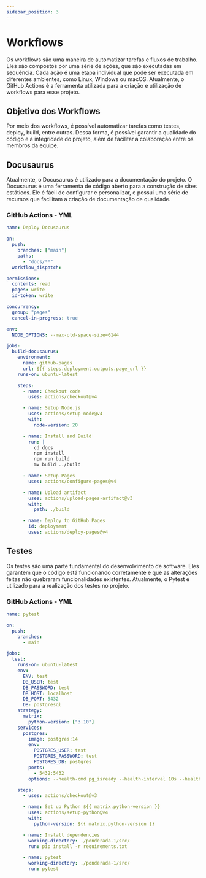 ```yaml
---
sidebar_position: 3
---
```


# Workflows

Os workflows são uma maneira de automatizar tarefas e fluxos de trabalho. Eles são compostos por uma série de ações, que são executadas em sequência. Cada ação é uma etapa individual que pode ser executada em diferentes ambientes, como Linux, Windows ou macOS. Atualmente, o GitHub Actions é a ferramenta utilizada para a criação e utilização de workflows para esse projeto.

## Objetivo dos Workflows

Por meio dos workflows, é possível automatizar tarefas como testes, deploy, build, entre outras. Dessa forma, é possível garantir a qualidade do código e a integridade do projeto, além de facilitar a colaboração entre os membros da equipe.

## Docusaurus

Atualmente, o Docusaurus é utilizado para a documentação do projeto. O Docusaurus é uma ferramenta de código aberto para a construção de sites estáticos. Ele é fácil de configurar e personalizar, e possui uma série de recursos que facilitam a criação de documentação de qualidade.

### GitHub Actions - YML

```yml	
name: Deploy Docusaurus

on:
  push:
    branches: ["main"]
    paths:
      - "docs/**"
  workflow_dispatch:

permissions:
  contents: read
  pages: write
  id-token: write

concurrency:
  group: "pages"
  cancel-in-progress: true

env:
  NODE_OPTIONS: --max-old-space-size=6144

jobs:
  build-docusaurus:
    environment:
      name: github-pages
      url: ${{ steps.deployment.outputs.page_url }}
    runs-on: ubuntu-latest

    steps:
      - name: Checkout code
        uses: actions/checkout@v4

      - name: Setup Node.js
        uses: actions/setup-node@v4
        with:
          node-version: 20

      - name: Install and Build
        run: |
          cd docs
          npm install
          npm run build
          mv build ../build

      - name: Setup Pages
        uses: actions/configure-pages@v4

      - name: Upload artifact
        uses: actions/upload-pages-artifact@v3
        with:
          path: ./build

      - name: Deploy to GitHub Pages
        id: deployment
        uses: actions/deploy-pages@v4

```

## Testes

Os testes são uma parte fundamental do desenvolvimento de software. Eles garantem que o código está funcionando corretamente e que as alterações feitas não quebraram funcionalidades existentes. Atualmente, o Pytest é utilizado para a realização dos testes no projeto.

### GitHub Actions - YML

```yml
name: pytest

on:
  push:
    branches:
      - main

jobs:
  test:
    runs-on: ubuntu-latest
    env:
      ENV: test
      DB_USER: test
      DB_PASSWORD: test
      DB_HOST: localhost
      DB_PORT: 5432
      DB: postgresql
    strategy:
      matrix:
        python-version: ["3.10"]
    services:
      postgres:
        image: postgres:14
        env:
          POSTGRES_USER: test
          POSTGRES_PASSWORD: test
          POSTGRES_DB: postgres
        ports:
          - 5432:5432
        options: --health-cmd pg_isready --health-interval 10s --health-timeout 5s --health-retries 5

    steps:
      - uses: actions/checkout@v3

      - name: Set up Python ${{ matrix.python-version }}
        uses: actions/setup-python@v4
        with:
          python-version: ${{ matrix.python-version }}

      - name: Install dependencies
        working-directory: ./ponderada-1/src/
        run: pip install -r requirements.txt

      - name: pytest
        working-directory: ./ponderada-1/src/
        run: pytest

```